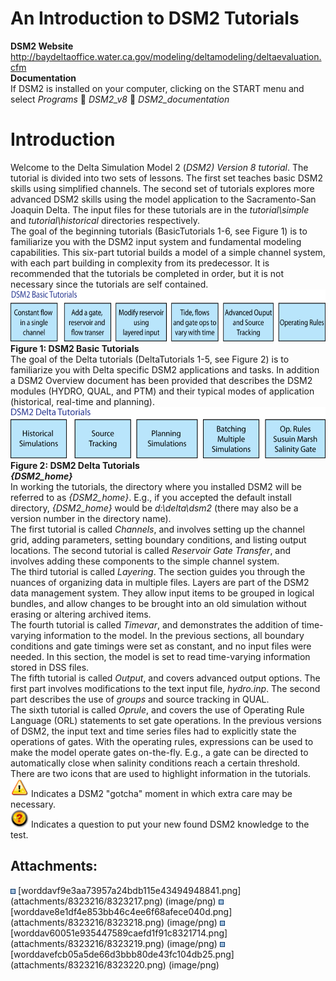 # An Introduction to DSM2 Tutorials

**DSM2 Website**
<http://baydeltaoffice.water.ca.gov/modeling/deltamodeling/deltaevaluation.cfm>  
**Documentation**  
If DSM2 is installed on your computer, clicking on the START menu and
select *Programs*  *DSM2_v8*  *DSM2_documentation*

# Introduction

Welcome to the Delta Simulation Model 2 (*DSM2)* *Version 8 tutorial*.
The tutorial is divided into two sets of lessons. The first set teaches
basic DSM2 skills using simplified channels. The second set of tutorials
explores more advanced DSM2 skills using the model application to the
Sacramento-San Joaquin Delta. The input files for these tutorials are in
the *tutorial\\simple* and *tutorial\\historical* directories
respectively.  
The goal of the beginning tutorials (BasicTutorials 1-6, see Figure 1)
is to familiarize you with the DSM2 input system and fundamental
modeling capabilities. This six-part tutorial builds a model of a simple
channel system, with each part building in complexity from its
predecessor. It is recommended that the tutorials be completed in order,
but it is not necessary since the tutorials are self contained.  
<img src="attachments/8323216/8323220.png" width="624" height="83" />  
**Figure 1: DSM2 Basic Tutorials**  
The goal of the Delta tutorials (DeltaTutorials 1-5, see Figure 2) is to
familiarize you with Delta specific DSM2 applications and tasks. In
addition a DSM2 Overview document has been provided that describes the
DSM2 modules (HYDRO, QUAL, and PTM) and their typical modes of
application (historical, real-time and planning).  
<img src="attachments/8323216/8323219.png" width="530" height="82" />  
**Figure 2: DSM2 Delta Tutorials**  
***{DSM2_home}***  
In working the tutorials, the directory where you installed DSM2 will be
referred to as *{DSM2_home}*. E.g., if you accepted the default install
directory, *{DSM2_home}* would be *d:\\delta\\dsm2* (there may also be a
version number in the directory name).  
The first tutorial is called *Channels*, and involves setting up the
channel grid, adding parameters, setting boundary conditions, and
listing output locations. The second tutorial is called *Reservoir Gate
Transfer*, and involves adding these components to the simple channel
system.  
The third tutorial is called *Layering*. The section guides you through
the nuances of organizing data in multiple files. Layers are part of the
DSM2 data management system. They allow input items to be grouped in
logical bundles, and allow changes to be brought into an old simulation
without erasing or altering archived items.  
The fourth tutorial is called *Timevar*, and demonstrates the addition
of time-varying information to the model. In the previous sections, all
boundary conditions and gate timings were set as constant, and no input
files were needed. In this section, the model is set to read
time-varying information stored in DSS files.  
The fifth tutorial is called *Output*, and covers advanced output
options. The first part involves modifications to the text input file,
*hydro.inp*. The second part describes the use of *groups* and source
tracking in QUAL.  
The sixth tutorial is called *Oprule*, and covers the use of Operating
Rule Language (ORL) statements to set gate operations. In the previous
versions of DSM2, the input text and time series files had to explicitly
state the operations of gates. With the operating rules, expressions can
be used to make the model operate gates on-the-fly. E.g., a gate can be
directed to automatically close when salinity conditions reach a certain
threshold.  
There are two icons that are used to highlight information in the
tutorials.  
<img src="attachments/8323216/8323218.png" width="29" height="29" />
Indicates a DSM2 "gotcha" moment in which extra care may be necessary.  
<img src="attachments/8323216/8323217.png" width="29" height="29" />
Indicates a question to put your new found DSM2 knowledge to the test.

<div class="pageSectionHeader">

## Attachments:

</div>

<div class="greybox" align="left">

<img src="images/icons/bullet_blue.gif" width="8" height="8" />
[worddavf9e3aa73957a24bdb115e43494948841.png](attachments/8323216/8323217.png)
(image/png)  
<img src="images/icons/bullet_blue.gif" width="8" height="8" />
[worddave8e1df4e853bb46c4ee6f68afece040d.png](attachments/8323216/8323218.png)
(image/png)  
<img src="images/icons/bullet_blue.gif" width="8" height="8" />
[worddav60051e935447589caefd1f91c8321714.png](attachments/8323216/8323219.png)
(image/png)  
<img src="images/icons/bullet_blue.gif" width="8" height="8" />
[worddavefcb05a5de66d3bbb80de43fc104db25.png](attachments/8323216/8323220.png)
(image/png)  

</div>
